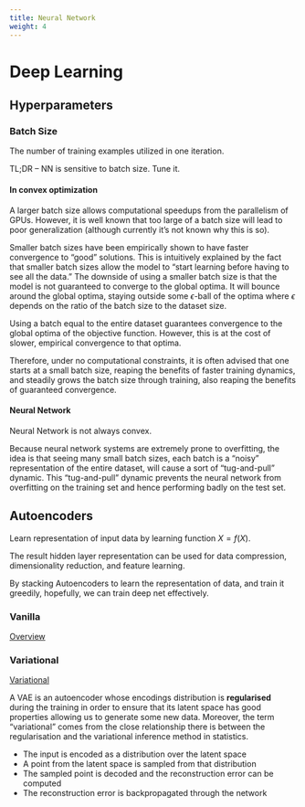 ```yaml
---
title: Neural Network
weight: 4
---
```


# Deep Learning

## Hyperparameters

### Batch Size

The number of training examples utilized in one iteration.

TL;DR – NN is sensitive to batch size. Tune it.

#### In convex optimization

A larger batch size allows computational speedups from the parallelism of GPUs. However, it is well known that too large of a batch size will lead to poor generalization (although currently it’s not known why this is so).

Smaller batch sizes have been empirically shown to have faster convergence to “good” solutions. This is intuitively explained by the fact that smaller batch sizes allow the model to “start learning before having to see all the data.” The downside of using a smaller batch size is that the model is not guaranteed to converge to the global optima. It will bounce around the global optima, staying outside some $\epsilon$-ball of the optima where $\epsilon$ depends on the ratio of the batch size to the dataset size.

Using a batch equal to the entire dataset guarantees convergence to the global optima of the objective function. However, this is at the cost of slower, empirical convergence to that optima.

Therefore, under no computational constraints, it is often advised that one starts at a small batch size, reaping the benefits of faster training dynamics, and steadily grows the batch size through training, also reaping the benefits of guaranteed convergence.

#### Neural Network

Neural Network is not always convex.

Because neural network systems are extremely prone to overfitting, the idea is that seeing many small batch sizes, each batch is a “noisy” representation of the entire dataset, will cause a sort of “tug-and-pull” dynamic. This “tug-and-pull” dynamic prevents the neural network from overfitting on the training set and hence performing badly on the test set.

## Autoencoders

Learn representation of input data by learning function $X=f(X)$.

The result hidden layer representation can be used for data compression, dimensionality reduction, and feature learning.

By stacking Autoencoders to learn the representation of data, and train it greedily, hopefully, we can train deep net effectively.

### Vanilla

[Overview](https://wiseodd.github.io/techblog/2016/12/03/autoencoders/)

### Variational

[Variational](https://wiseodd.github.io/techblog/2016/12/10/variational-autoencoder/)

A VAE is an autoencoder whose encodings distribution is **regularised** during the training in order to ensure that its latent space has good properties allowing us to generate some new data. Moreover, the term “variational” comes from the close relationship there is between the regularisation and the variational inference method in statistics.

- The input is encoded as a distribution over the latent space
- A point from the latent space is sampled from that distribution
- The sampled point is decoded and the reconstruction error can be computed
- The reconstruction error is backpropagated through the network
